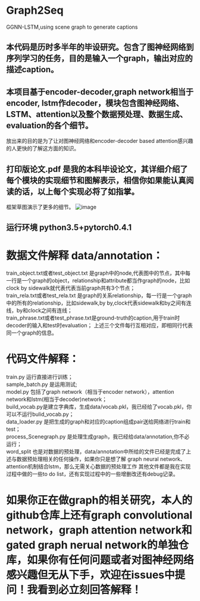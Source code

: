 # Graph2Seq  
GGNN-LSTM,using scene graph to generate captions  

## 本代码是历时多半年的毕设研究。包含了图神经网络到序列学习的任务，目的是输入一个graph，输出对应的描述caption。  

## 本项目基于encoder-decoder,graph network相当于encoder, lstm作decoder，模块包含图神经网络、LSTM、attention以及整个数据预处理、数据生成、evaluation的各个细节。  

放出来的目的是为了让对图神经网络和encoder-decoder based attention感兴趣的人更快的了解这方面的知识。  

## 打印版论文.pdf 是我的本科毕设论文，其详细介绍了每个模块的实现细节和图解表示，相信你如果能认真阅读的话，以上每个实现必将了如指掌。  
框架草图演示了更多的细节。
![image](https://github.com/nwpuhq/Graph2Seq/blob/master/%E6%A1%86%E6%9E%B6%E8%8D%89%E5%9B%BE.png)


## 运行环境 python3.5+pytorch0.4.1  

# 数据文件解释  data/annotation：    
  train_object.txt或者test_object.txt 是graph中的node,代表图中的节点，其中每一行是一个graph的object，relationship和attribute都当作graph的node，比如clock  by  sidewalk就代表代表当前graph共有3个节点；    
  train_rela.txt或者test_rela.txt 是graph的关系relationship，每一行是一个graph中的所有的relationship，比如sidewalk,by  by,clock代表sidewalk和by之间有连线，by和clock之间有连线；    
  train_phrase.txt或者test_phrase.txt是ground-truth的caption,用于train时decoder的输入和test时evaluation；
  上述三个文件每行互相对应，即相同行代表同一个graph的信息。   
  
# 代码文件解释：
  train.py 运行直接进行训练；    
  sample_batch.py 是运用测试;  
  model.py 包括了graph network（相当于encoder network），attention network和lstm(相当于decoder)network；    
  build_vocab.py是建立字典库，生成data/vocab.pkl，我已经给了vocab.pkl，你可以不运行bulid_vocab.py；    
  data_loader.py 是把生成的graph和对应的caption组成pair送给网络进行train和test；   
  process_Scenegraph.py 是处理生成graph，我已经给data/annotation,你不必运行；    
  word_split 也是对数据的预处理，data/annotation中所给的文件已经是完成了上述与数据预处理相关的任何操作，如果你只是想了解 graph neural network、  attention机制结合lstm，那么无需关心数据的预处理工作
  其他文件都是我在实现过程中做的一些to do list，还有实现过程中的一些增删改还有debug记录。  
  
  
 # 如果你正在做graph的相关研究，本人的github仓库上还有graph convolutional network，graph attention network和gated graph nerual network的单独仓库，如果你有任何问题或者对图神经网络感兴趣但无从下手，欢迎在issues中提问！我看到必立刻回答解释！
